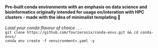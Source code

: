 #### Pre-built conda environments with an emphasis on data science and bioinformatics originally intended for usage on/interation with HPC clusters - made with the idea of minimalist templating 🚀
*Load your conda flavour of choice . . .*  
  `git clone https://github.com/fourzerosix/conda-envs.git && cd conda-envs/`  
  `conda env create -f <environment>.yaml -y`  
